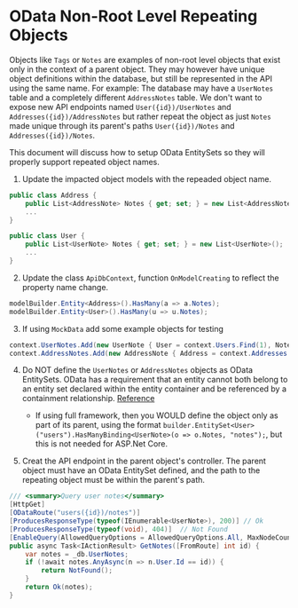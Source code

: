 # OData Non-Root Level Repeating Objects

Objects like `Tags` or `Notes` are examples of non-root level objects that exist only in the context of a parent object.  They may however have unique object definitions within the database, but still be represented in the API using the same name.  For example:  The database may have a `UserNotes` table and a completely different `AddressNotes` table.  We don't want to expose new API endpoints named `User({id})/UserNotes` and `Addresses({id})/AddressNotes` but rather repeat the object as just `Notes` made unique through its parent's paths `User({id})/Notes` and `Addresses({id})/Notes`.

This document will discuss how to setup OData EntitySets so they will properly support repeated object names.

1. Update the impacted object models with the repeaded object name.

```cs
public class Address {
    public List<AddressNote> Notes { get; set; } = new List<AddressNote>();
    ...
}

public class User {
    public List<UserNote> Notes { get; set; } = new List<UserNote>();
    ...
}
```

2. Update the class `ApiDbContext`, function `OnModelCreating` to reflect the property name change.

```cs
modelBuilder.Entity<Address>().HasMany(a => a.Notes);
modelBuilder.Entity<User>().HasMany(u => u.Notes);
```

3. If using `MockData` add some example objects for testing

```cs
context.UserNotes.Add(new UserNote { User = context.Users.Find(1), Note = "User specific note" });
context.AddressNotes.Add(new AddressNote { Address = context.Addresses.Find(1), Note = "Address specific note" });
```

4. Do NOT define the `UserNotes` or `AddressNotes` objects as OData EntitySets.  OData has a requirement that an entity cannot both belong to an entity set declared within the entity container and be referenced by a containment relationship.  [Reference](http://docs.oasis-open.org/odata/odata/v4.0/errata03/os/complete/part3-csdl/odata-v4.0-errata03-os-part3-csdl-complete.html#_Toc453752542)
   * If using full framework, then you WOULD define the object only as part of its parent, using the format `builder.EntitySet<User>("users").HasManyBinding<UserNote>(o => o.Notes, "notes");`, but this is not needed for ASP.Net Core.

5. Creat the API endpoint in the parent object's controller.  The parent object must have an OData EntitySet defined, and the path to the repeating object must be within the parent's path.

```cs
/// <summary>Query user notes</summary>
[HttpGet]
[ODataRoute("users({id})/notes")]
[ProducesResponseType(typeof(IEnumerable<UserNote>), 200)] // Ok
[ProducesResponseType(typeof(void), 404)]  // Not Found
[EnableQuery(AllowedQueryOptions = AllowedQueryOptions.All, MaxNodeCount = 100000)]
public async Task<IActionResult> GetNotes([FromRoute] int id) {
    var notes = _db.UserNotes;
    if (!await notes.AnyAsync(n => n.User.Id == id)) {
        return NotFound();
    }
    return Ok(notes);
}
```
